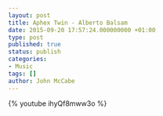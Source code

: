 ```yaml
---
layout: post
title: Aphex Twin - Alberto Balsam
date: 2015-09-20 17:57:24.000000000 +01:00
type: post
published: true
status: publish
categories:
- Music
tags: []
author: John McCabe
---
```

{% youtube ihyQf8mww3o %}
